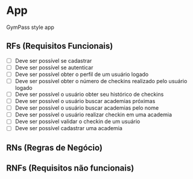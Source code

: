 # App

GymPass style app

## RFs (Requisitos Funcionais)
- [ ] Deve ser possível se cadastrar
- [ ] Deve ser possível se autenticar
- [ ] Deve ser possível obter o perfil de um usuário logado
- [ ] Deve ser possível obter o número de checkins realizado pelo usuário logado
- [ ] Deve ser possível o usuário obter seu histórico de checkins
- [ ] Deve ser possível o usuário buscar academias próximas
- [ ] Deve ser possível o usuário buscar academias pelo nome
- [ ] Deve ser possível o usuário realizar checkin em uma academia
- [ ] Deve ser possível validar o checkin de um usuário
- [ ] Deve ser possível cadastrar uma academia

## RNs (Regras de Negócio)

## RNFs (Requisitos não funcionais)